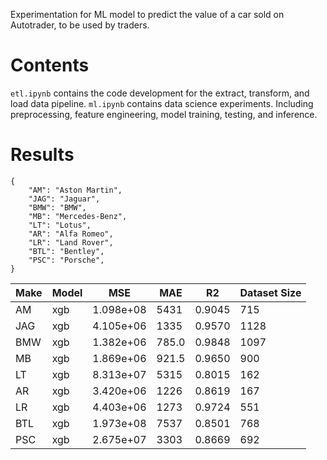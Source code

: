 Experimentation for ML model to predict the value of a car sold on Autotrader, to be used by traders.

# Contents
`etl.ipynb` contains the code development for the extract, transform, and load data pipeline.
`ml.ipynb` contains data science experiments. Including preprocessing, feature engineering, model training, testing, and inference. 

# Results
```
{
    "AM": "Aston Martin",
    "JAG": "Jaguar",
    "BMW": "BMW",
    "MB": "Mercedes-Benz",
    "LT": "Lotus",
    "AR": "Alfa Romeo",
    "LR": "Land Rover",
    "BTL": "Bentley",
    "PSC": "Porsche",
}
```

| Make | Model | MSE        | MAE  | R2    | Dataset Size |
|------|-------|------------|------|-------|--------------|
| AM   | xgb   | 1.098e+08  | 5431 | 0.9045| 715          |
| JAG  | xgb   | 4.105e+06  | 1335 | 0.9570| 1128         |
| BMW  | xgb   | 1.382e+06  | 785.0| 0.9848| 1097         |
| MB   | xgb   | 1.869e+06  | 921.5| 0.9650| 900          |
| LT   | xgb   | 8.313e+07  | 5315 | 0.8015| 162          |
| AR   | xgb   | 3.420e+06  | 1226 | 0.8619| 167          |
| LR   | xgb   | 4.403e+06  | 1273 | 0.9724| 551          |
| BTL  | xgb   | 1.973e+08  | 7537 | 0.8501| 768          |
| PSC  | xgb   | 2.675e+07  | 3303 | 0.8669| 692          |


